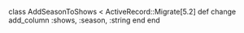 class AddSeasonToShows < ActiveRecord::Migrate[5.2]
    def change 
        add_column :shows, :season, :string
    end
end
